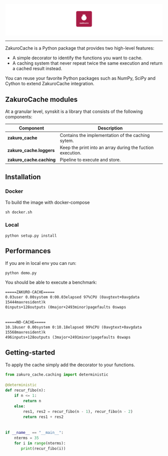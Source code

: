 ![Synskit Logo](imgs/zakuro.png)

--------------------------------------------------------------------------------

ZakuroCache is a Python package that provides two high-level features:
- A simple decorator to identify the functions you want to cache.
- A caching system that never repeat twice the same execution and return a cached result instead. 


You can reuse your favorite Python packages such as NumPy, SciPy and Cython to extend ZakuroCache integration.


## ZakuroCache modules

At a granular level, synskit is a library that consists of the following components:

| Component | Description |
| ---- | --- |
| **zakuro_cache** | Contains the implementation of the caching sytem. |
| **zakuro_cache.loggers** | Keep the print into an array during the fuction execution. |
| **zakuro_cache.caching** | Pipeline to execute and store.|

## Installation

### Docker
To build the image with docker-compose
```
sh docker.sh
```

### Local
```
python setup.py install
```
## Performances
If you are in local env you can run:
```
python demo.py
```

You should be able to execute a benchmark:
```
=====ZAKURO-CACHE=====
0.03user 0.00system 0:00.03elapsed 97%CPU (0avgtext+0avgdata 15444maxresident)k
0inputs+128outputs (0major+2493minor)pagefaults 0swaps


=====NO-CACHE=====
10.18user 0.00system 0:10.18elapsed 99%CPU (0avgtext+0avgdata 15568maxresident)k
496inputs+128outputs (3major+2491minor)pagefaults 0swaps
```


## Getting-started
To apply the cache simply add the decorator to your functions.
```python
from zakuro_cache.caching import deterministic

@deterministic
def recur_fibo(n):
    if n <= 1:
        return n
    else:
        res1, res2 = recur_fibo(n - 1), recur_fibo(n - 2)
        return res1 + res2


if __name__ == "__main__":
    nterms = 35
    for i in range(nterms):
       print(recur_fibo(i))
```